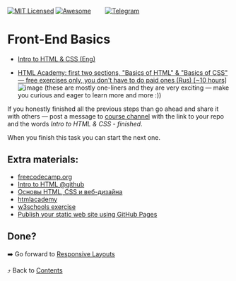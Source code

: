 [![MIT Licensed][icon-mit]][license]
[![Awesome][icon-awesome]][awesome]
&nbsp;&nbsp;&nbsp;&nbsp;&nbsp;&nbsp;
[![Telegram][icon-chat]][chat]

# Front-End Basics

- [Intro to HTML & CSS (Eng)](https://www.udacity.com/course/intro-to-html-and-css--ud304)

- [HTML Academy: first two sections, "Basics of HTML" & "Basics of CSS" — free exercises only, you don't have to do paid ones (Rus) [~10 hours]](https://htmlacademy.ru/)
![image](https://i.imgur.com/RxF8BXb.png)
(these are mostly one-liners and they are very exciting — make you curious and eager to learn more and more :))

If you honestly finished all the previous steps than go ahead and share it with
others — post a message to [course channel][chat] with the link to your repo
and the words _Intro to HTML & CSS - finished_.

When you finish this task you can start the next one.

## Extra materials:

- [freecodecamp.org](https://www.freecodecamp.org)
- [Intro to HTML @github](https://lab.github.com/githubtraining/introduction-to-html)
- [Основы HTML, CSS и веб-дизайна](https://ru.hexlet.io/courses/html)
- [htmlacademy](https://htmlacademy.ru/)
- [w3schools exercise](https://www.w3schools.com/html/exercise.asp)
- [Publish your static web site using GitHub Pages](https://lab.github.com/githubtraining/github-pages)

## Done?

➡️ Go forward to [Responsive Layouts](html-css-responsive.md)

⤴️ Back to [Contents](../contents.md)


[icon-chat]: https://img.shields.io/badge/chat-on%20telegram-blue.svg
[icon-mit]: https://img.shields.io/badge/license-MIT-blue.svg
[icon-awesome]: https://cdn.rawgit.com/sindresorhus/awesome/d7305f38d29fed78fa85652e3a63e154dd8e8829/media/badge.svg

[license]: https://github.com/Kottans/web/blob/master/LICENSE.md
[awesome]: https://github.com/sindresorhus/awesome#front-end-development
[chat]: https://t.me/joinchat/CX8EF1JmLm9IM6J6oy2U7Q
